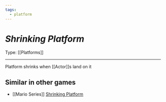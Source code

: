 ```yaml
---
tags:
  - platform
---
```

# _Shrinking Platform_

Type: [[Platforms]]

----


Platform shrinks when [[Actor]]s land on it


## Similar in other games

* [[Mario Series]] [Shrinking Platform](https://www.mariowiki.com/Shrinking_platform)